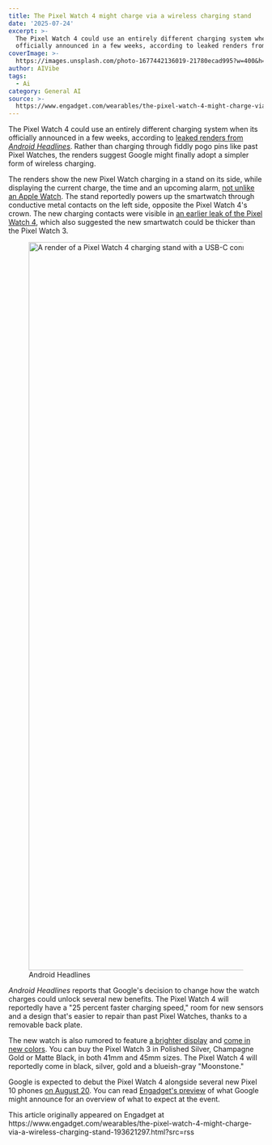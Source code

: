```yaml
---
title: The Pixel Watch 4 might charge via a wireless charging stand
date: '2025-07-24'
excerpt: >-
  The Pixel Watch 4 could use an entirely different charging system when its
  officially announced in a few weeks, according to leaked renders from Andro...
coverImage: >-
  https://images.unsplash.com/photo-1677442136019-21780ecad995?w=400&h=200&fit=crop&auto=format
author: AIVibe
tags:
  - Ai
category: General AI
source: >-
  https://www.engadget.com/wearables/the-pixel-watch-4-might-charge-via-a-wireless-charging-stand-193621297.html?src=rss
---
```

<p>The Pixel Watch 4 could use an entirely different charging system when its officially announced in a few weeks, according to <a data-i13n="elm:context_link;elmt:doNotAffiliate;cpos:1;pos:1" class="no-affiliate-link" href="https://www.androidheadlines.com/google-pixel-watch-4-charging">leaked renders from <em>Android Headlines</em></a>. Rather than charging through fiddly pogo pins like past Pixel Watches, the renders suggest Google might finally adopt a simpler form of wireless charging.</p>
<p>The renders show the new Pixel Watch charging in a stand on its side, while displaying the current charge, the time and an upcoming alarm, <a data-i13n="elm:context_link;elmt:doNotAffiliate;cpos:2;pos:1" class="no-affiliate-link" href="https://support.apple.com/en-za/guide/watch/apd27ce65478/watchos#:~:text=Set%20up%20Apple%C2%A0Watch%20as%20a%20nightstand%20clock%20with%20alarm">not unlike an Apple Watch</a>. The stand reportedly powers up the smartwatch through conductive metal contacts on the left side, opposite the Pixel Watch 4&#39;s crown. The new charging contacts were visible in <a data-i13n="elm:context_link;elmt:doNotAffiliate;cpos:3;pos:1" class="no-affiliate-link" href="https://www.engadget.com/wearables/the-pixel-watch-4-could-be-thicker-and-offer-wireless-charging-164555210.html">an earlier leak of the Pixel Watch 4</a>, which also suggested the new smartwatch could be thicker than the Pixel Watch 3.</p>
<span id="end-legacy-contents"></span><figure><img src="https://s.yimg.com/os/creatr-uploaded-images/2025-07/82e04cc0-68c1-11f0-ace7-a9f38efaca41" data-crop-orig-src="https://s.yimg.com/os/creatr-uploaded-images/2025-07/82e04cc0-68c1-11f0-ace7-a9f38efaca41" style="height:1440px;width:2560px;" alt="A render of a Pixel Watch 4 charging stand with a USB-C connector on one side and the stand on the other." data-uuid="9606f1d2-d779-3ae7-9912-21d6c82cda93"><figcaption></figcaption><div class="photo-credit">Android Headlines</div></figure>
<p><em>Android Headlines</em> reports that Google&#39;s decision to change how the watch charges could unlock several new benefits. The Pixel Watch 4 will reportedly have a &quot;25 percent faster charging speed,&quot; room for new sensors and a design that&#39;s easier to repair than past Pixel Watches, thanks to a removable back plate.</p>
<p>The new watch is also rumored to feature <a data-i13n="elm:context_link;elmt:doNotAffiliate;cpos:4;pos:1" class="no-affiliate-link" href="https://www.androidheadlines.com/google-pixel-watch-4-specs">a brighter display</a> and <a data-i13n="elm:context_link;elmt:doNotAffiliate;cpos:5;pos:1" class="no-affiliate-link" href="https://www.androidheadlines.com/google-pixel-watch-4">come in new colors</a>. You can buy the Pixel Watch 3 in Polished Silver, Champagne Gold or Matte Black, in both 41mm and 45mm sizes. The Pixel Watch 4 will reportedly come in black, silver, gold and a blueish-gray &quot;Moonstone.&quot;</p>
<p>Google is expected to debut the Pixel Watch 4 alongside several new Pixel 10 phones <a data-i13n="elm:context_link;elmt:doNotAffiliate;cpos:6;pos:1" class="no-affiliate-link" href="https://www.engadget.com/mobile/smartphones/the-next-made-by-google-event-better-known-as-the-pixel-launch-is-set-for-august-20-162832319.html">on August 20</a>. You can read <a data-i13n="elm:context_link;elmt:doNotAffiliate;cpos:7;pos:1" class="no-affiliate-link" href="https://www.engadget.com/mobile/smartphones/what-to-expect-at-the-google-pixel-10-launch-event-on-august-20-214510264.html">Engadget&#39;s preview</a> of what Google might announce for an overview of what to expect at the event.</p>This article originally appeared on Engadget at https://www.engadget.com/wearables/the-pixel-watch-4-might-charge-via-a-wireless-charging-stand-193621297.html?src=rss
